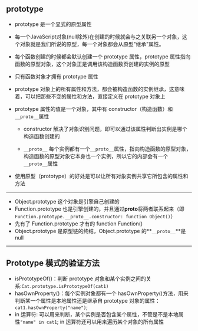 ## prototype

- prototype 是一个显式的原型属性

- 每一个JavaScript对象(null除外)在创建的时候就会与之关联另一个对象，这个对象就是我们所说的原型，每一个对象都会从原型"继承"属性。

- 每个函数创建的时候都会默认创建一个 prototype 属性，prototype 属性指向函数的原型对象，这个对象正是调用该构造函数页创建的实例的原型

- 只有函数对象才拥有 prototype 属性

- prototype 对象上的所有属性和方法，都会被构造函数的实例继承，这意味着，可以把那些不变的属性和方法，直接定义在 prototype 对象上

- prototype 属性的值是一个对象，其中有 constructor（构造函数）和`__proto__`属性

  - constructor 解决了对象识别问题，即可以通过该属性判断出实例是哪个构造函数创建的
  
  - `__proto__` 每个实例都有一个`__proto__`属性，指向构造函数的原型对象，构造函数的原型对象它本身也一个实例，所以它的内部会有一个`__proto__`属性

- 使用原型（prototype）的好处是可以让所有对象实例共享它所包含的属性和方法

---

- Object.prototype 这个对象是引擎自己创建的
- Function.prototype 也是引擎创建的，并且通过**proto**将两者联系起来（即`Function.prototype.__proto__.constructor: function Object()`）
- 先有了 Function.prototype 才有的 function Function()
- Object.prototype 是原型链的终结，Object.prototype 的**`__proto__`**是 null

---

## Prototype 模式的验证方法

- isPrototypeOf()：判断 prototype 对象和某个实例之间的关系:`Cat.prototype.isPrototypeOf(cat1)`
- hasOwnProperty()：每个实例对象都有一个 hasOwnProperty()方法，用来判断某一个属性是本地属性还是继承自 prototype 对象的属性：`cat1.hasOwnProperty("name")`;
- in 运算符: 可以用来判断，某个实例是否包含某个属性，不管是不是本地属性`"name" in cat1`; in 运算符还可以用来遍历某个对象的所有属性
